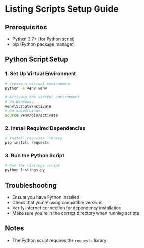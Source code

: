 # Listing Scripts Setup Guide

## Prerequisites
- Python 3.7+ (for Python script)
- pip (Python package manager)

## Python Script Setup

### 1. Set Up Virtual Environment
```bash
# Create a virtual environment
python -m venv venv 

# Activate the virtual environment
# On Windows:
venv\Scripts\activate
# On macOS/Linux:
source venv/bin/activate
```

### 2. Install Required Dependencies
```bash
# Install requests library
pip install requests
```

### 3. Run the Python Script
```bash
# Run the listings script
python listings.py
```

## Troubleshooting
- Ensure you have Python installed
- Check that you're using compatible versions
- Verify internet connection for dependency installation
- Make sure you're in the correct directory when running scripts

## Notes
- The Python script requires the `requests` library